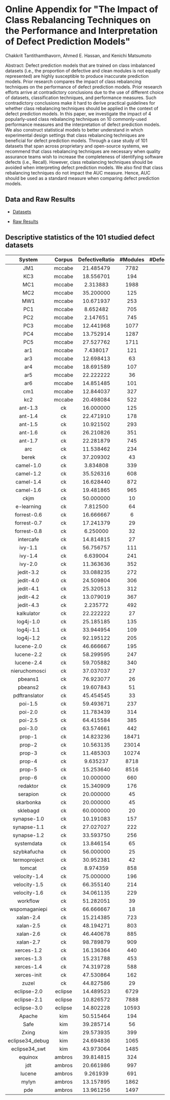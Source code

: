 # Online Appendix for "The Impact of Class Rebalancing Techniques on the Performance and Interpretation of Defect Prediction Models"

Chakkrit Tantithamthavorn, Ahmed E. Hassan, and Kenichi Matsumoto

Abstract: Defect prediction models that are trained on class imbalanced datasets (i.e., the proportion of defective and clean modules is not equally represented) are highly susceptible to produce inaccurate prediction models.
Prior research compares the impact of class rebalancing techniques on the performance of defect prediction models.
Prior research efforts arrive at contradictory conclusions due to the use of different choice of datasets, classification techniques, and performance measures.
Such contradictory conclusions make it hard to derive practical guidelines for whether class rebalancing techniques should be applied in the context of defect prediction models.
In this paper, we investigate the impact of 4 popularly-used class rebalancing techniques on 10 commonly-used performance measures and the interpretation of defect prediction models.
We also construct statistical models to better understand in which experimental design settings that class rebalancing techniques are beneficial for defect prediction models.
Through a case study of 101 datasets that span across proprietary and open-source systems, we recommend that class rebalancing techniques are necessary when quality assurance teams wish to increase the completeness of identifying software defects (i.e., Recall).
However, class rebalancing techniques should be avoided when interpreting defect prediction models.
We also find that class rebalancing techniques do not impact the AUC measure.
Hence, AUC should be used as a standard measure when comparing defect prediction models.

## Data and Raw Results

- [Datasets](https://github.com/software-analytics/DefectData)

- [Raw Results](https://github.com/SAILResearch/rebalancing-techniques-pitfalls/blob/master/raw-auc.csv)


## Descriptive statistics of the 101 studied defect datasets

|          System |  Corpus | DefectiveRatio | #Modules | #DefectiveModules | #Predictors |         EPV |
|:---------------:|:-------:|:--------------:|:-------:|:---------:|:----------:|:-----------:|
|             JM1 |  mccabe |      21.485479 |    7782 |      1672 |         21 |  79.6190476 |
|             KC3 |  mccabe |      18.556701 |     194 |        36 |         39 |   0.9230769 |
|             MC1 |  mccabe |       2.313883 |    1988 |        46 |         38 |   1.2105263 |
|             MC2 |  mccabe |      35.200000 |     125 |        44 |         39 |   1.1282051 |
|             MW1 |  mccabe |      10.671937 |     253 |        27 |         37 |   0.7297297 |
|             PC1 |  mccabe |       8.652482 |     705 |        61 |         37 |   1.6486486 |
|             PC2 |  mccabe |       2.147651 |     745 |        16 |         36 |   0.4444444 |
|             PC3 |  mccabe |      12.441968 |    1077 |       134 |         37 |   3.6216216 |
|             PC4 |  mccabe |      13.752914 |    1287 |       177 |         37 |   4.7837838 |
|             PC5 |  mccabe |      27.527762 |    1711 |       471 |         38 |  12.3947368 |
|             ar1 |  mccabe |       7.438017 |     121 |         9 |         29 |   0.3103448 |
|             ar3 |  mccabe |      12.698413 |      63 |         8 |         29 |   0.2758621 |
|             ar4 |  mccabe |      18.691589 |     107 |        20 |         29 |   0.6896552 |
|             ar5 |  mccabe |      22.222222 |      36 |         8 |         29 |   0.2758621 |
|             ar6 |  mccabe |      14.851485 |     101 |        15 |         29 |   0.5172414 |
|             cm1 |  mccabe |      12.844037 |     327 |        42 |         37 |   1.1351351 |
|             kc2 |  mccabe |      20.498084 |     522 |       107 |         21 |   5.0952381 |
|         ant-1.3 |      ck |      16.000000 |     125 |        20 |         20 |   1.0000000 |
|         ant-1.4 |      ck |      22.471910 |     178 |        40 |         20 |   2.0000000 |
|         ant-1.5 |      ck |      10.921502 |     293 |        32 |         20 |   1.6000000 |
|         ant-1.6 |      ck |      26.210826 |     351 |        92 |         20 |   4.6000000 |
|         ant-1.7 |      ck |      22.281879 |     745 |       166 |         20 |   8.3000000 |
|             arc |      ck |      11.538462 |     234 |        27 |         20 |   1.3500000 |
|           berek |      ck |      37.209302 |      43 |        16 |         20 |   0.8000000 |
|       camel-1.0 |      ck |       3.834808 |     339 |        13 |         20 |   0.6500000 |
|       camel-1.2 |      ck |      35.526316 |     608 |       216 |         20 |  10.8000000 |
|       camel-1.4 |      ck |      16.628440 |     872 |       145 |         20 |   7.2500000 |
|       camel-1.6 |      ck |      19.481865 |     965 |       188 |         20 |   9.4000000 |
|            ckjm |      ck |      50.000000 |      10 |         5 |         20 |   0.2500000 |
|      e-learning |      ck |       7.812500 |      64 |         5 |         20 |   0.2500000 |
|     forrest-0.6 |      ck |      16.666667 |       6 |         1 |         20 |   0.0500000 |
|     forrest-0.7 |      ck |      17.241379 |      29 |         5 |         20 |   0.2500000 |
|     forrest-0.8 |      ck |       6.250000 |      32 |         2 |         20 |   0.1000000 |
|       intercafe |      ck |      14.814815 |      27 |         4 |         20 |   0.2000000 |
|         ivy-1.1 |      ck |      56.756757 |     111 |        63 |         20 |   3.1500000 |
|         ivy-1.4 |      ck |       6.639004 |     241 |        16 |         20 |   0.8000000 |
|         ivy-2.0 |      ck |      11.363636 |     352 |        40 |         20 |   2.0000000 |
|       jedit-3.2 |      ck |      33.088235 |     272 |        90 |         20 |   4.5000000 |
|       jedit-4.0 |      ck |      24.509804 |     306 |        75 |         20 |   3.7500000 |
|       jedit-4.1 |      ck |      25.320513 |     312 |        79 |         20 |   3.9500000 |
|       jedit-4.2 |      ck |      13.079019 |     367 |        48 |         20 |   2.4000000 |
|       jedit-4.3 |      ck |       2.235772 |     492 |        11 |         20 |   0.5500000 |
|      kalkulator |      ck |      22.222222 |      27 |         6 |         20 |   0.3000000 |
|       log4j-1.0 |      ck |      25.185185 |     135 |        34 |         20 |   1.7000000 |
|       log4j-1.1 |      ck |      33.944954 |     109 |        37 |         20 |   1.8500000 |
|       log4j-1.2 |      ck |      92.195122 |     205 |       189 |         20 |   9.4500000 |
|      lucene-2.0 |      ck |      46.666667 |     195 |        91 |         20 |   4.5500000 |
|      lucene-2.2 |      ck |      58.299595 |     247 |       144 |         20 |   7.2000000 |
|      lucene-2.4 |      ck |      59.705882 |     340 |       203 |         20 |  10.1500000 |
|   nieruchomosci |      ck |      37.037037 |      27 |        10 |         20 |   0.5000000 |
|         pbeans1 |      ck |      76.923077 |      26 |        20 |         20 |   1.0000000 |
|         pbeans2 |      ck |      19.607843 |      51 |        10 |         20 |   0.5000000 |
|   pdftranslator |      ck |      45.454545 |      33 |        15 |         20 |   0.7500000 |
|         poi-1.5 |      ck |      59.493671 |     237 |       141 |         20 |   7.0500000 |
|         poi-2.0 |      ck |      11.783439 |     314 |        37 |         20 |   1.8500000 |
|         poi-2.5 |      ck |      64.415584 |     385 |       248 |         20 |  12.4000000 |
|         poi-3.0 |      ck |      63.574661 |     442 |       281 |         20 |  14.0500000 |
|          prop-1 |      ck |      14.823236 |   18471 |      2738 |         20 | 136.9000000 |
|          prop-2 |      ck |      10.563135 |   23014 |      2431 |         20 | 121.5500000 |
|          prop-3 |      ck |      11.485303 |   10274 |      1180 |         20 |  59.0000000 |
|          prop-4 |      ck |       9.635237 |    8718 |       840 |         20 |  42.0000000 |
|          prop-5 |      ck |      15.253640 |    8516 |      1299 |         20 |  64.9500000 |
|          prop-6 |      ck |      10.000000 |     660 |        66 |         20 |   3.3000000 |
|        redaktor |      ck |      15.340909 |     176 |        27 |         20 |   1.3500000 |
|        serapion |      ck |      20.000000 |      45 |         9 |         20 |   0.4500000 |
|       skarbonka |      ck |      20.000000 |      45 |         9 |         20 |   0.4500000 |
|        sklebagd |      ck |      60.000000 |      20 |        12 |         20 |   0.6000000 |
|     synapse-1.0 |      ck |      10.191083 |     157 |        16 |         20 |   0.8000000 |
|     synapse-1.1 |      ck |      27.027027 |     222 |        60 |         20 |   3.0000000 |
|     synapse-1.2 |      ck |      33.593750 |     256 |        86 |         20 |   4.3000000 |
|      systemdata |      ck |      13.846154 |      65 |         9 |         20 |   0.4500000 |
|     szybkafucha |      ck |      56.000000 |      25 |        14 |         20 |   0.7000000 |
|    termoproject |      ck |      30.952381 |      42 |        13 |         20 |   0.6500000 |
|          tomcat |      ck |       8.974359 |     858 |        77 |         20 |   3.8500000 |
|    velocity-1.4 |      ck |      75.000000 |     196 |       147 |         20 |   7.3500000 |
|    velocity-1.5 |      ck |      66.355140 |     214 |       142 |         20 |   7.1000000 |
|    velocity-1.6 |      ck |      34.061135 |     229 |        78 |         20 |   3.9000000 |
|        workflow |      ck |      51.282051 |      39 |        20 |         20 |   1.0000000 |
|   wspomaganiepi |      ck |      66.666667 |      18 |        12 |         20 |   0.6000000 |
|       xalan-2.4 |      ck |      15.214385 |     723 |       110 |         20 |   5.5000000 |
|       xalan-2.5 |      ck |      48.194271 |     803 |       387 |         20 |  19.3500000 |
|       xalan-2.6 |      ck |      46.440678 |     885 |       411 |         20 |  20.5500000 |
|       xalan-2.7 |      ck |      98.789879 |     909 |       898 |         20 |  44.9000000 |
|      xerces-1.2 |      ck |      16.136364 |     440 |        71 |         20 |   3.5500000 |
|      xerces-1.3 |      ck |      15.231788 |     453 |        69 |         20 |   3.4500000 |
|      xerces-1.4 |      ck |      74.319728 |     588 |       437 |         20 |  21.8500000 |
|     xerces-init |      ck |      47.530864 |     162 |        77 |         20 |   3.8500000 |
|           zuzel |      ck |      44.827586 |      29 |        13 |         20 |   0.6500000 |
|     eclipse-2.0 | eclipse |      14.489523 |    6729 |       975 |         32 |  30.4687500 |
|     eclipse-2.1 | eclipse |      10.826572 |    7888 |       854 |         32 |  26.6875000 |
|     eclipse-3.0 | eclipse |      14.802228 |   10593 |      1568 |         32 |  49.0000000 |
|          Apache |     kim |      50.515464 |     194 |        98 |         26 |   3.7692308 |
|            Safe |     kim |      39.285714 |      56 |        22 |         26 |   0.8461538 |
|           Zxing |     kim |      29.573935 |     399 |       118 |         26 |   4.5384615 |
| eclipse34_debug |     kim |      24.694836 |    1065 |       263 |         17 |  15.4705882 |
|   eclipse34_swt |     kim |      43.973064 |    1485 |       653 |         17 |  38.4117647 |
|         equinox |  ambros |      39.814815 |     324 |       129 |         15 |   8.6000000 |
|             jdt |  ambros |      20.661986 |     997 |       206 |         15 |  13.7333333 |
|          lucene |  ambros |       9.261939 |     691 |        64 |         15 |   4.2666667 |
|           mylyn |  ambros |      13.157895 |    1862 |       245 |         15 |  16.3333333 |
|             pde |  ambros |      13.961256 |    1497 |       209 |         15 |   13.9333333| 

